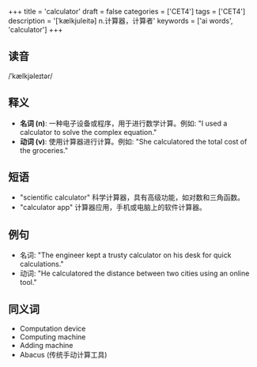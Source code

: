 +++
title = 'calculator'
draft = false
categories = ['CET4']
tags = ['CET4']
description = '[ˈkælkjuleitə] n.计算器，计算者'
keywords = ['ai words', 'calculator']
+++

## 读音
/ˈkælkjəleɪtər/

## 释义
- **名词 (n)**: 一种电子设备或程序，用于进行数学计算。例如: "I used a calculator to solve the complex equation."
- **动词 (v)**: 使用计算器进行计算。例如: "She calculatored the total cost of the groceries."

## 短语
- "scientific calculator" 科学计算器，具有高级功能，如对数和三角函数。
- "calculator app" 计算器应用，手机或电脑上的软件计算器。

## 例句
- 名词: "The engineer kept a trusty calculator on his desk for quick calculations."
- 动词: "He calculatored the distance between two cities using an online tool."

## 同义词
- Computation device
- Computing machine
- Adding machine
- Abacus (传统手动计算工具)
